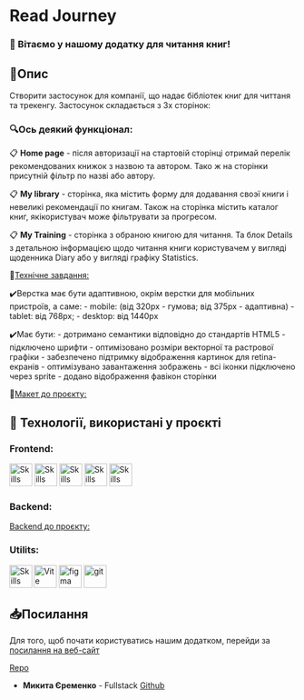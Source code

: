 # Read Journey

### 👋 Вітаємо у нашому додатку для читання книг!

## 📝Опис

Створити застосунок для компанії, що надає бібліотек книг для читтаня та
трекенгу. Застосунок складається з 3х сторінок:

### 🔍Ось деякий функціонал:

📋 **Home page** - після авторизації на стартовій сторінці отримай перелік
рекомендованих книжок з назвою та автором. Тако ж на сторінки присутній фільтр
по назві або автору.

📋 **My library** - сторінка, яка містить форму для додавання своэї книги і
невеликі рекомендації по книгам. Також на сторінка містить каталог книг,
якікористувач може фільтрувати за прогресом.

📋 **My Training** - сторінка з обраною книгою для читання. Та блок Details з
детальною інформацією щодо читання книги користувачем у вигляді щоденника Diary
або у вигляді графіку Statistics.

🎯[Технічне завдання:][1]

✔️Верстка має бути адаптивною, окрім верстки для мобільних пристроїв, а саме: -
mobile: (від 320рх - гумова; від 375px - адаптивна) - tablet: від 768px; -
desktop: від 1440px

✔️Має бути: - дотримано семантики відповідно до стандартів HTML5 - підключено
шрифти - оптимізовано розміри векторної та растрової графіки - забезпечено
підтримку відображення картинок для retina-екранів - оптимізувано завантаження
зображень - всі іконки підключено через sprite - додано відображення фавікон
сторінки

🎴[Макет до проєкту:][2]

## 🔧 Технології, використані у проєкті

### **Frontend**:

<p align="left"><img src="https://cdn.jsdelivr.net/gh/devicons/devicon/icons/react/react-original.svg" alt="Skills" width="40" height="40"/>  
<img src="https://cdn.jsdelivr.net/gh/devicons/devicon/icons/redux/redux-original.svg" alt="Skills" width="40" height="40"/> 
<img src="https://cdn.jsdelivr.net/gh/devicons/devicon/icons/html5/html5-original.svg" alt="Skills" width="40" height="40"/>  
<img src="https://cdn.jsdelivr.net/gh/devicons/devicon/icons/css3/css3-original.svg" alt="Skills" width="40" height="40"/>  
<img src="https://cdn.jsdelivr.net/gh/devicons/devicon/icons/javascript/javascript-original.svg" alt="Skills" width="40" height="40"/>

### **Backend**:

[Backend до проєкту:][3]

### **Utilits**:

<p align="left" ><img width="40" src="https://vitejs.dev/logo.svg" alt="Vite logo">
<img src="https://www.vectorlogo.zone/logos/figma/figma-icon.svg" alt="figma"  width="40" height="40"/>
<img src="https://www.vectorlogo.zone/logos/git-scm/git-scm-icon.svg" alt="git"  width="40" height="40"/>
<img src="https://cdn.jsdelivr.net/gh/devicons/devicon/icons/vscode/vscode-original.svg" alt="Skills" align="left" width="40" height="40"/>

## 📥Посилання

Для того, щоб почати користуватись нашим додатком, перейди за
[посилання на веб-сайт](https://r3enox.github.io/ReadJourney/)

[Repo](https://github.com/R3enox/ReadJourney)

- **Микита Єременко** - Fullstack [Github][1]

[1]:
  https://docs.google.com/spreadsheets/d/1Rag5QOSCX9xAn5NbHs1sVjkOV_S-WfIXm2zO8tv-_Ac/edit?usp=sharing
[2]:
  https://www.figma.com/design/gTd1hCEBkU2FI0yM9jcwaP/ReadJourney?node-id=0-1&t=JiwrhT23RnHkNaM5-1
[3]: https://readjourney.b.goit.study/api-docs/
